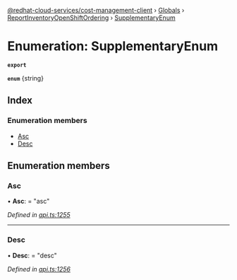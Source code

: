 [@redhat-cloud-services/cost-management-client](../README.md) › [Globals](../globals.md) › [ReportInventoryOpenShiftOrdering](../modules/reportinventoryopenshiftordering.md) › [SupplementaryEnum](reportinventoryopenshiftordering.supplementaryenum.md)

# Enumeration: SupplementaryEnum

**`export`** 

**`enum`** {string}

## Index

### Enumeration members

* [Asc](reportinventoryopenshiftordering.supplementaryenum.md#asc)
* [Desc](reportinventoryopenshiftordering.supplementaryenum.md#desc)

## Enumeration members

###  Asc

• **Asc**: = "asc"

*Defined in [api.ts:1255](https://github.com/RedHatInsights/javascript-clients/blob/master/packages/cost-management/api.ts#L1255)*

___

###  Desc

• **Desc**: = "desc"

*Defined in [api.ts:1256](https://github.com/RedHatInsights/javascript-clients/blob/master/packages/cost-management/api.ts#L1256)*
